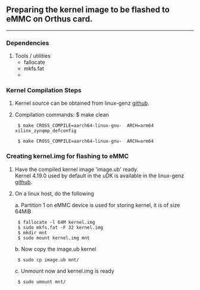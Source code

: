 ## Preparing the kernel image to be flashed to eMMC on Orthus card.
---
### Dependencies
1. Tools / utilities
    * fallocate
    * mkfs.fat
    *

### Kernel Compilation Steps
1. Kernel source can be obtained from linux-genz [github](https://github.com/linux-genz/linux).
2. Compilation commands:
        $ make clean

        $ make CROSS_COMPILE=aarch64-linux-gnu-  ARCH=arm64  xilinx_zynqmp_defconfig

        $ make CROSS_COMPILE=aarch64-linux-gnu-  ARCH=arm64

### Creating kernel.img for flashing to eMMC
1. Have the compiled kernel image 'image.ub' ready.\
   Kernel 4.19.0 used by default in the uDK is available in the linux-genz [github](https://github.com/linux-genz/udk/blob/master/orthus/v0p8/image.ub).

2. On a linux host, do the following

    a. Partition 1 on eMMC device is used for storing kernel, it is of size 64MiB 

        $ fallocate -l 64M kernel.img
        $ sudo mkfs.fat -F 32 kernel.img
        $ mkdir mnt
        $ sudo mount kernel.img mnt

    b. Now copy the image.ub kernel 

        $ sudo cp image.ub mnt/

    c. Unmount now and kernel.img is ready

        $ sudo umount mnt/
        
